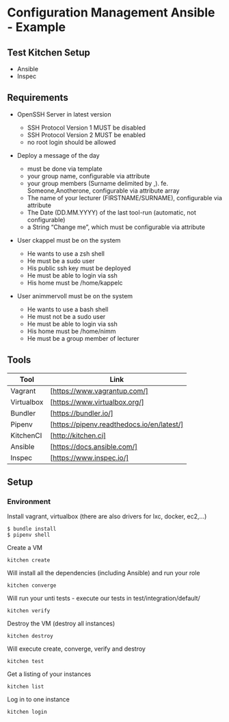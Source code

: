 # Configuration Management Ansible - Example

## Test Kitchen Setup
- Ansible
- Inspec

## Requirements
- OpenSSH Server in latest version
    - SSH Protocol Version 1 MUST be disabled
    - SSH Protocol Version 2 MUST be enabled
    - no root login should be allowed

- Deploy a message of the day
    - must be done via template
    - your group name, configurable via attribute
    - your group members (Surname delimited by ,). fe. Someone,Anotherone, configurable via attribute array
    - The name of your lecturer (FIRSTNAME/SURNAME), configurable via attribute
    - The Date (DD.MM.YYYY) of the last tool-run (automatic, not configurable)
    - a String “Change me”, which must be configurable via attribute

- User ckappel must be on the system
    - He wants to use a zsh shell
    - He must be a sudo user
    - His public ssh key must be deployed
    - He must be able to login via ssh
    - His home must be /home/kappelc
- User animmervoll must be on the system
    - He wants to use a bash shell
    - He must not be a sudo user
    - He must be able to login via ssh
    - His home must be /home/nimm
    - He must be a group member of lecturer


## Tools

| Tool        | Link                                                |
| ----------- | ----------------------------------------------------|
| Vagrant     | [https://www.vagrantup.com/]				        |
| Virtualbox  | [https://www.virtualbox.org/]       				|
| Bundler     | [https://bundler.io/]	                            |
| Pipenv      | [https://pipenv.readthedocs.io/en/latest/]          |
| KitchenCI   | [http://kitchen.ci]                                 |
| Ansible     | [https://docs.ansible.com/]                         |
| Inspec      | [https://www.inspec.io/]                            |

## Setup

### Environment

Install vagrant, virtualbox (there are also drivers for lxc, docker, ec2,...)

```
$ bundle install
$ pipenv shell
```


Create a VM
```
kitchen create
```

Will install all the dependencies (including Ansible) and run your role
```
kitchen converge
```

Will run your unti tests - execute our tests in test/integration/default/
```
kitchen verify
```

Destroy the VM (destroy all instances)
```
kitchen destroy
```

Will execute create, converge, verify and destroy
```
kitchen test
```

Get a listing of your instances
```
kitchen list
```

Log in to one instance
```
kitchen login
```


